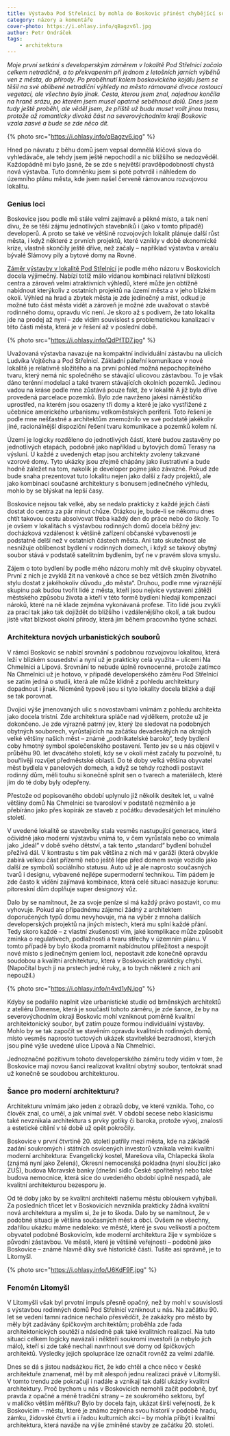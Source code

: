 ```yaml
---
title: Výstavba Pod Střelnicí by mohla do Boskovic přinést chybějící soudobou architekturu
category: názory a komentáře
cover-photo: https://i.ohlasy.info/qBagzv6l.jpg
author: Petr Ondráček
tags:
    - architektura
---
```


*Moje první setkání s developerským záměrem v lokalitě Pod Střelnicí začalo celkem netradičně, a to překvapením při jednom z letošních jarních výběhů ven z města, do přírody. Po proběhnutí kolem boskovického kojálu jsem se těšil na své oblíbené netradiční výhledy na město rámované divoce rostoucí vegetací, ale všechno bylo jinak. Cesta, kterou jsem znal, najednou končila na hraně srázu, po kterém jsem musel opatrně seběhnout dolů. Dnes jsem tudy ještě proběhl, ale věděl jsem, že příště už budu muset volit jinou trasu, protože až romanticky divoká část na severovýchodním kraji Boskovic vzala zasvé a bude se zde něco dít.*

{% photo src="https://i.ohlasy.info/qBagzv6.jpg" %}

Hned po návratu z běhu domů jsem vepsal domnělá klíčová slova do vyhledávače, ale tehdy jsem ještě nepochodil a nic bližšího se nedozvěděl. Každopádně mi bylo jasné, že se zde s největší pravděpodobností chystá nová výstavba. Tuto domněnku jsem si poté potvrdil i náhledem do územního plánu města, kde jsem našel červeně rámovanou rozvojovou lokalitu. 

### Genius loci

Boskovice jsou podle mě stále velmi zajímavé a pěkné místo, a tak není divu, že se těší zájmu jednotlivých stavebníků i (jako v tomto případě) developerů. A proto se také ve většině rozvojových lokalit plánuje další růst města, i když některé z prvních projektů, které vznikly v době ekonomické krize, vlastně skončily ještě dříve, než začaly – například výstavba v areálu bývalé Slámovy pily a bytové domy na Rovné.

[Záměr výstavby v lokalitě Pod Střelnicí](/clanky/2015/08/nova-vystavba.html) je podle mého názoru v Boskovicích docela výjimečný. Nabízí totiž málo vídanou kombinaci relativní blízkosti centra a zároveň velmi atraktivních výhledů, které může jen obtížně nabídnout kterýkoliv z ostatních projektů na území města a v jeho blízkém okolí. Výhled na hrad a zbytek města je zde jedinečný a míst, odkud je možné tuto část města vidět a zároveň je možné zde uvažovat o stavbě rodinného domu, opravdu víc není. Je skoro až s podivem, že tato lokalita jde na prodej až nyní – zde vidím souvislost s problematickou kanalizací v této části města, která je v řešení až v poslední době.

{% photo src="https://i.ohlasy.info/QdPfTD7.jpg" %}

Uvažovaná výstavba navazuje na kompaktní individuální zástavbu na ulicích Ludvíka Vojtěcha a Pod Střelnicí. Základní páteřní komunikace v nové lokalitě je relativně složitého a na první pohled možná nepochopitelného tvaru, který nemá nic společného se stávající ulicovou zástavbou. To je však dáno terénní modelací a také tvarem stávajících okolních pozemků. Jedinou vadou na kráse podle mne zůstává pouze fakt, že v lokalitě A již byla dříve provedená parcelace pozemků. Bylo zde navrženo jakési náměstíčko uprostřed, na kterém jsou osazeny tři domy a které je jako vystřižené z učebnice amerického urbanismu velkoměstských periferií. Toto řešení je podle mne nešťastné a architektům znemožnilo ve své podstatě jakékoliv jiné, racionálnější dispoziční řešení tvaru komunikace a pozemků kolem ní.

Území je logicky rozděleno do jednotlivých částí, které budou zastavěny po jednotlivých etapách, podobně jako například u bytových domů Terasy na výsluní. U každé z uvedených etap jsou architekty zvoleny takzvané vzorové domy. Tyto ukázky jsou zřejmě chápány jako ilustrativní a bude hodně záležet na tom, nakolik je developer pojme jako závazné. Pokud zde bude snaha prezentovat tuto lokalitu nejen jako další z řady projektů, ale jako kombinaci současné architektury s bonusem jedinečného výhledu, mohlo by se blýskat na lepší časy.

Boskovice nejsou tak velké, aby se nedalo prakticky z každé jejich části dostat do centra za pár minut chůze. Otázkou je, bude-li se někomu dnes chtít takovou cestu absolvovat třeba každý den do práce nebo do školy. To je ovšem v lokalitách s výstavbou rodinných domů docela běžný jev: docházková vzdálenost k většině zařízení občanské vybavenosti je podstatně delší než v ostatních částech města. Ani tato skutečnost ale nesnižuje oblíbenost bydlení v rodinných domech, i když se takový obytný soubor stává v podstatě satelitním bydlením, byť ne v pravém slova smyslu.

Zájem o toto bydlení by podle mého názoru mohly mít dvě skupiny obyvatel. První z nich je zvyklá žít na venkově a chce se bez větších změn životního stylu dostat z jakéhokoliv důvodu „do města“. Druhou, podle mne výraznější skupinu pak budou tvořit lidé z města, kteří jsou nejvíce vystaveni zátěži městského způsobu života a kteří v této formě bydlení hledají kompenzaci nároků, které na ně klade zejména vykonávaná profese. Tito lidé jsou zvyklí za prací tak jako tak dojíždět do bližšího i vzdálenějšího okolí, a tak budou jistě vítat blízkost okolní přírody, která jim během pracovního týdne schází.

### Architektura nových urbanistických souborů

V rámci Boskovic se nabízí srovnání s podobnou rozvojovou lokalitou, která leží v blízkém sousedství a nyní už je prakticky celá využita – ulicemi Na Chmelnici a Lipová. Srovnání to nebude úplně rovnocenné, protože zatímco Na Chmelnici už je hotovo, v případě developerského záměru Pod Střelnicí se zatím jedná o studii, která ale může klidně z pohledu architektury dopadnout i jinak. Nicméně typově jsou si tyto lokality docela blízké a dají se tak porovnat.

Dvojici výše jmenovaných ulic s novostavbami vnímám z pohledu architekta jako docela tristní. Zde architektura spláče nad výdělkem, protože už je dokončeno. Je zde výrazně patrný jev, který lze sledovat na podobných obytných souborech, vyrůstajících na začátku devadesátých na okrajích velké většiny našich měst – známé „podnikatelské baroko“, tedy bydlení coby hmotný symbol společenského postavení. Tento jev se u nás objevil v průběhu 90. let dvacátého století, kdy se v okolí měst začaly tu pozvolně, tu bouřlivěji rozvíjet předměstské oblasti. Do té doby velká většina obyvatel měst bydlela v panelových domech, a když se tehdy rozhodli postavit rodinný dům, měli touhu si konečně splnit sen o tvarech a materiálech, které jim do té doby byly odepřeny.

Přestože od popisovaného období uplynulo již několik desítek let, u valné většiny domů Na Chmelnici se tvarosloví v podstatě nezměnilo a je přebíráno jako přes kopírák ze staveb z počátku devadesátých let minulého století.

V uvedené lokalitě se stavebníky stala vesměs nastupující generace, která očividně jako moderní výstavbu vnímá to, v čem vyrůstala nebo co vnímala jako „ideál“ v době svého dětství, a tak tento „standard“ bydlení bohužel přežívá dál. V kontrastu s tím pak většina z nich má v garáži (která obvykle zabírá velkou část přízemí) nebo ještě lépe před domem svoje vozidlo jako další ze symbolů sociálního statusu. Auto už je ale naprosto současných tvarů i designu, vybavené nejlépe supermoderní technikou. Tím pádem je zde často k vidění zajímavá kombinace, která celé situaci nasazuje korunu: pitoreskní dům doplňuje super designový vůz.

Dalo by se namítnout, že za svoje peníze si má každý právo postavit, co mu vyhovuje. Pokud ale případnému zájemci žádný z architektem doporučených typů domu nevyhovuje, má na výběr z mnoha dalších developerských projektů na jiných místech, která mu splní každé přání. Tedy skoro každé – z vlastní zkušenosti vím, jaké komplikace může způsobit zmínka o regulativech, podlažnosti a tvaru střechy v územním plánu. V tomto případě by bylo škoda promarnit nabídnutou příležitost a nespojit nové místo s jedinečným geniem loci, nepostavit zde konečně opravdu soudobou a kvalitní architekturu, která v Boskovicích prakticky chybí. (Napočítal bych ji na prstech jedné ruky, a to bych některé z nich ani nepoužil.)

{% photo src="https://i.ohlasy.info/n4vd1yN.jpg" %}

Kdyby se podařilo naplnit vize urbanistické studie od brněnských architektů z ateliéru Dimense, která je součástí tohoto záměru, je zde šance, že by na severovýchodním okraji Boskovic mohl vzniknout poměrně kvalitní architektonický soubor, byť zatím pouze formou individuální výstavby. Mohlo by se tak započít se stavěním opravdu kvalitních rodinných domů, místo vesměs naprosto tuctových ukázek stavitelské bezradnosti, kterých jsou plné výše uvedené ulice Lipová a Na Chmelnici.

Jednoznačné pozitivum tohoto developerského záměru tedy vidím v tom, že Boskovice mají novou šanci realizovat kvalitní obytný soubor, tentokrát snad už konečně se soudobou architekturou. 

### Šance pro moderní architekturu?

Architekturu vnímám jako jeden z obrazů doby, ve které vznikla. Toho, co člověk znal, co uměl, a jak vnímal svět. V období secese nebo klasicismu také nevznikala architektura s prvky gotiky či baroka, protože vývoj, znalosti a estetické cítění v té době už opět pokročily.

Boskovice v první čtvrtině 20. století patřily mezi města, kde na základě zadání soukromých i státních osvícených investorů vznikala velmi kvalitní moderní architektura: Evangelický kostel, Marešova vila, Chlapecká škola (známá nyní jako Zelená), Okresní nemocenská pokladna (nyní sloužící jako ZUŠ), budova Moravské banky (dnešní sídlo České spořitelny) nebo také budova nemocnice, která sice do uvedeného období úplně nespadá, ale kvalitní architekturou bezesporu je.

Od té doby jako by se kvalitní architekti našemu městu obloukem vyhýbali. Za posledních třicet let v Boskovicích nevznikla prakticky žádná kvalitní nová architektura a myslím si, že je to škoda. Dalo by se namítnout, že v podobné situaci je většina současných měst a obcí. Ovšem ne všechny, zdařilou ukázku máme nedaleko: ve městě, které je svou velikostí a počtem obyvatel podobné Boskovicím, kde moderní architektura žije v symbióze s původní zástavbou. Ve městě, které je většině veřejnosti – podobně jako Boskovice – známé hlavně díky své historické části. Tušíte asi správně, je to Litomyšl.

{% photo src="https://i.ohlasy.info/U6KdF9F.jpg" %}

### Fenomén Litomyšl

V Litomyšli však byl prvotní impuls přesně opačný, než by mohl v souvislosti s výstavbou rodinných domů Pod Střelnicí vzniknout u nás. Na začátku 90. let se vedení tamní radnice nechalo přesvědčit, že zakázky pro město by měly být zadávány špičkovým architektům; proběhla zde řada architektonických soutěží a následně pak také kvalitních realizací. Na tuto situaci celkem logicky navázali i někteří soukromí investoři (a nebylo jich málo), kteří si zde také nechali navrhnout své domy od špičkových architektů. Výsledky jejich spolupráce lze označit rovněž za velmi zdařilé.

Dnes se dá s jistou nadsázkou říct, že kdo chtěl a chce něco v české architektuře znamenat, měl by mít alespoň jednu realizaci právě v Litomyšli. V tomto trendu zde pokračují i nadále a vznikají tak další ukázky kvalitní architektury. Proč bychom u nás v Boskovicích nemohli začít podobně, byť pravda z opačné a méně tradiční strany – ze soukromého sektoru, byť v maličko větším měřítku? Bylo by docela fajn, ukázat širší veřejnosti, že k Boskovicím – městu, které je známo zejména svou historií v podobě hradu, zámku, židovské čtvrti a i řadou kulturních akcí – by mohla přibýt i kvalitní architektura, která naváže na výše zmíněné stavby ze začátku 20. století.
